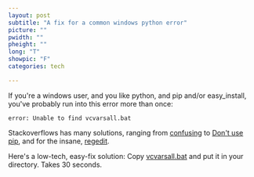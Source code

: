 ```yaml
---
layout: post
subtitle: "A fix for a common windows python error"
picture: ""
pwidth: ""
pheight: ""
long: "T"
showpic: "F"
categories: tech

---
```



If you're a windows user, and you like python, and pip and/or easy_install, you've probably run into this error more than once: 

`
error: Unable to find vcvarsall.bat
`

Stackoverflows has many solutions, ranging from [confusing](http://stackoverflow.com/questions/2817869/error-unable-to-find-vcvarsall-bat) to [Don't use pip](http://stackoverflow.com/questions/19830942/pip-install-gives-error-unable-to-find-vcvarsall-bat), and for the insane, [regedit](http://shop.wickeddevice.com/2013/12/11/windows-7-python-virtualenv-and-the-unable-to-find-vcvarsall-bat-error/). 

Here's a low-tech, easy-fix solution: Copy [vcvarsall.bat](http://nelsonauner.com/vcvarsall.bat) and put it in your directory. Takes 30 seconds. 
